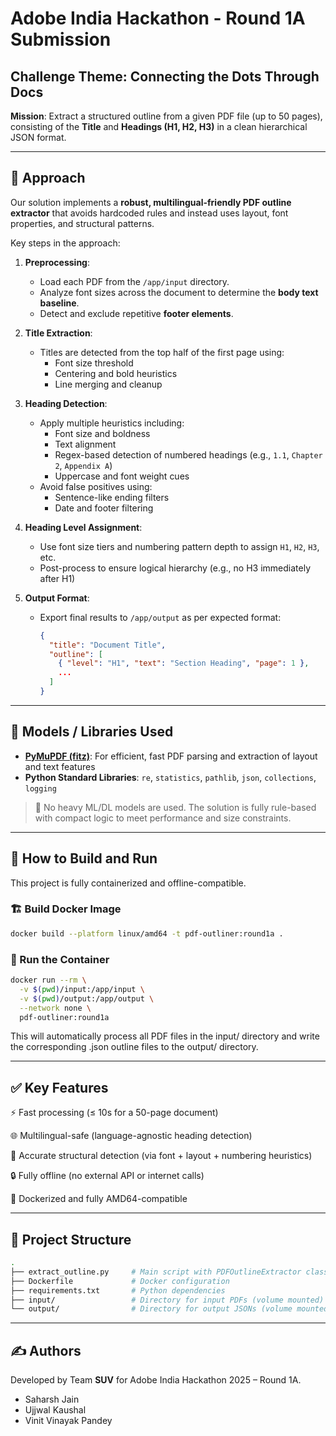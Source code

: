 # Adobe India Hackathon - Round 1A Submission

## Challenge Theme: Connecting the Dots Through Docs  
**Mission**: Extract a structured outline from a given PDF file (up to 50 pages), consisting of the **Title** and **Headings (H1, H2, H3)** in a clean hierarchical JSON format.

---

## 🧠 Approach

Our solution implements a **robust, multilingual-friendly PDF outline extractor** that avoids hardcoded rules and instead uses layout, font properties, and structural patterns.

Key steps in the approach:

1. **Preprocessing**:
   - Load each PDF from the `/app/input` directory.
   - Analyze font sizes across the document to determine the **body text baseline**.
   - Detect and exclude repetitive **footer elements**.

2. **Title Extraction**:
   - Titles are detected from the top half of the first page using:
     - Font size threshold
     - Centering and bold heuristics
     - Line merging and cleanup

3. **Heading Detection**:
   - Apply multiple heuristics including:
     - Font size and boldness
     - Text alignment
     - Regex-based detection of numbered headings (e.g., `1.1`, `Chapter 2`, `Appendix A`)
     - Uppercase and font weight cues
   - Avoid false positives using:
     - Sentence-like ending filters
     - Date and footer filtering

4. **Heading Level Assignment**:
   - Use font size tiers and numbering pattern depth to assign `H1`, `H2`, `H3`, etc.
   - Post-process to ensure logical hierarchy (e.g., no H3 immediately after H1)

5. **Output Format**:
   - Export final results to `/app/output` as per expected format:
     ```json
     {
       "title": "Document Title",
       "outline": [
         { "level": "H1", "text": "Section Heading", "page": 1 },
         ...
       ]
     }
     ```

---

## 🧰 Models / Libraries Used

- **[PyMuPDF (fitz)](https://pymupdf.readthedocs.io/en/latest/)**: For efficient, fast PDF parsing and extraction of layout and text features
- **Python Standard Libraries**: `re`, `statistics`, `pathlib`, `json`, `collections`, `logging`

> 🚫 No heavy ML/DL models are used. The solution is fully rule-based with compact logic to meet performance and size constraints.

---

## 🐳 How to Build and Run

This project is fully containerized and offline-compatible.

### 🏗️ Build Docker Image
```bash
docker build --platform linux/amd64 -t pdf-outliner:round1a .
```

### 🚀 Run the Container
```bash
docker run --rm \
  -v $(pwd)/input:/app/input \
  -v $(pwd)/output:/app/output \
  --network none \
  pdf-outliner:round1a
```

This will automatically process all PDF files in the input/ directory and write the corresponding .json outline files to the output/ directory.

---

## ✅ Key Features

⚡ Fast processing (≤ 10s for a 50-page document)

🌐 Multilingual-safe (language-agnostic heading detection)

🧠 Accurate structural detection (via font + layout + numbering heuristics)

🔒 Fully offline (no external API or internet calls)

🐳 Dockerized and fully AMD64-compatible

---

## 📁 Project Structure

```bash
.
├── extract_outline.py     # Main script with PDFOutlineExtractor class
├── Dockerfile             # Docker configuration
├── requirements.txt       # Python dependencies
├── input/                 # Directory for input PDFs (volume mounted)
└── output/                # Directory for output JSONs (volume mounted)
```

---

## ✍️ Authors

Developed by Team **SUV** for Adobe India Hackathon 2025 – Round 1A.

- Saharsh Jain
- Ujjwal Kaushal
- Vinit Vinayak Pandey